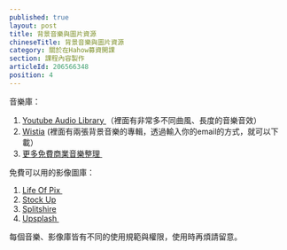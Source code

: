 ```yaml
---
published: true
layout: post
title: 背景音樂與圖片資源
chineseTitle: 背景音樂與圖片資源
category: 關於在Hahow募資開課
section: 課程內容製作
articleId: 206566348
position: 4
---
```

音樂庫：

1. [Youtube Audio Library ](https://www.youtube.com/audiolibrary/music)（裡面有非常多不同曲風、長度的音樂音效）
2. [Wistia](http://wistia.com/library/music) (裡面有兩張背景音樂的專輯，透過輸入你的email的方式，就可以下載）
3. [更多免費商業音樂整理 ](http://www.bnext.com.tw/ext_rss/view/id/928492)

免費可以用的影像圖庫：

1. [Life Of Pix ](http://www.lifeofpix.com/)
2. [Stock Up](http://www.sitebuilderreport.com/stock-up)
3. [Splitshire](http://www.splitshire.com/)
4. [Upsplash ](https://unsplash.com/)

每個音樂、影像庫皆有不同的使用規範與權限，使用時再煩請留意。